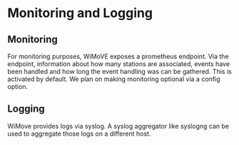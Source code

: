 # Monitoring and Logging

## Monitoring

For monitoring purposes, WiMoVE exposes a prometheus endpoint. Via the endpoint, information about how many stations are associated, events have been handled and how long the event handling was can be gathered. 
This is activated by default. We plan on making monitoring optional via a config option.

## Logging

WiMove provides logs via syslog. A syslog aggregator like syslogng can be used to aggregate those logs on a different host.